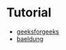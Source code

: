 # Tutorial

- [geeksforgeeks](https://www.geeksforgeeks.org/)
- [baeldung](https://www.baeldung.com/)